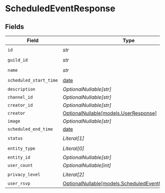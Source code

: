 # ScheduledEventResponse


## Fields

| Field                                                                                          | Type                                                                                           | Required                                                                                       | Description                                                                                    |
| ---------------------------------------------------------------------------------------------- | ---------------------------------------------------------------------------------------------- | ---------------------------------------------------------------------------------------------- | ---------------------------------------------------------------------------------------------- |
| `id`                                                                                           | *str*                                                                                          | :heavy_check_mark:                                                                             | N/A                                                                                            |
| `guild_id`                                                                                     | *str*                                                                                          | :heavy_check_mark:                                                                             | N/A                                                                                            |
| `name`                                                                                         | *str*                                                                                          | :heavy_check_mark:                                                                             | N/A                                                                                            |
| `scheduled_start_time`                                                                         | [date](https://docs.python.org/3/library/datetime.html#date-objects)                           | :heavy_check_mark:                                                                             | N/A                                                                                            |
| `description`                                                                                  | *OptionalNullable[str]*                                                                        | :heavy_minus_sign:                                                                             | N/A                                                                                            |
| `channel_id`                                                                                   | *OptionalNullable[str]*                                                                        | :heavy_minus_sign:                                                                             | N/A                                                                                            |
| `creator_id`                                                                                   | *OptionalNullable[str]*                                                                        | :heavy_minus_sign:                                                                             | N/A                                                                                            |
| `creator`                                                                                      | [OptionalNullable[models.UserResponse]](../models/userresponse.md)                             | :heavy_minus_sign:                                                                             | N/A                                                                                            |
| `image`                                                                                        | *OptionalNullable[str]*                                                                        | :heavy_minus_sign:                                                                             | N/A                                                                                            |
| `scheduled_end_time`                                                                           | [date](https://docs.python.org/3/library/datetime.html#date-objects)                           | :heavy_minus_sign:                                                                             | N/A                                                                                            |
| `status`                                                                                       | *Literal[1]*                                                                                   | :heavy_check_mark:                                                                             | N/A                                                                                            |
| `entity_type`                                                                                  | *Literal[0]*                                                                                   | :heavy_check_mark:                                                                             | N/A                                                                                            |
| `entity_id`                                                                                    | *OptionalNullable[str]*                                                                        | :heavy_minus_sign:                                                                             | N/A                                                                                            |
| `user_count`                                                                                   | *OptionalNullable[int]*                                                                        | :heavy_minus_sign:                                                                             | N/A                                                                                            |
| `privacy_level`                                                                                | *Literal[2]*                                                                                   | :heavy_check_mark:                                                                             | N/A                                                                                            |
| `user_rsvp`                                                                                    | [OptionalNullable[models.ScheduledEventUserResponse]](../models/scheduledeventuserresponse.md) | :heavy_minus_sign:                                                                             | N/A                                                                                            |